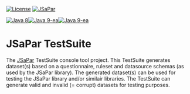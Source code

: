 [![License](https://img.shields.io/badge/License-Apache%202.0-blue.svg)](https://opensource.org/licenses/Apache-2.0) [![JSaPar](https://img.shields.io/badge/JSaPar-2.0-green.svg)](https://github.com/org-tigris-jsapar/jsapar)

[![Java 8](https://img.shields.io/badge/java-8-brightgreen.svg)](#java-8)[![Java 9-ea](https://img.shields.io/badge/java-9-brightgreen.svg)](#java-9)[![Java 9-ea](https://img.shields.io/badge/java-10-brightgreen.svg)](#java-10)

# JSaPar TestSuite
The [JSaPar](https://github.com/org-tigris-jsapar/jsapar) TestSuite console tool project. This TestSuite generates dataset(s) based on a questionnaire, ruleset and datasource schemas (as used by the JSaPar library). The generated dataset(s) can be used for testing the JSaPar library and/or similair libraries. The TestSuite can generate valid and invalid (= corrupt) datasets for testing purposes. 
